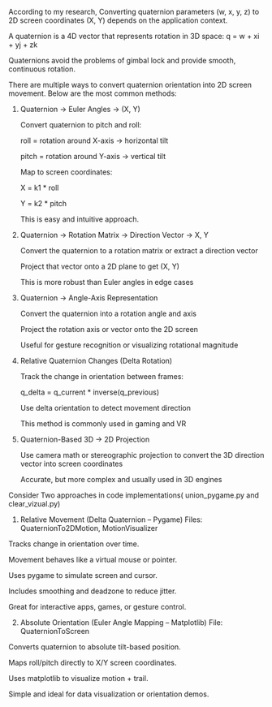 According to my research, Converting quaternion parameters (w, x, y, z) to 2D screen coordinates (X, Y) depends on the application context.

A quaternion is a 4D vector that represents rotation in 3D space:
q = w + xi + yj + zk

Quaternions avoid the problems of gimbal lock and provide smooth, continuous rotation.

There are multiple ways to convert quaternion orientation into 2D screen movement. Below are the most common methods:

1) Quaternion → Euler Angles → (X, Y)

   Convert quaternion to pitch and roll:

   roll = rotation around X-axis → horizontal tilt

   pitch = rotation around Y-axis → vertical tilt

   Map to screen coordinates:

   X = k1 * roll

   Y = k2 * pitch

   This is easy and intuitive approach.

2) Quaternion → Rotation Matrix → Direction Vector → X, Y
   
   Convert the quaternion to a rotation matrix or extract a direction vector

   Project that vector onto a 2D plane to get (X, Y)

   This is more robust than Euler angles in edge cases

   

3) Quaternion → Angle-Axis Representation

   Convert the quaternion into a rotation angle and axis

   Project the rotation axis or vector onto the 2D screen

   Useful for gesture recognition or visualizing rotational magnitude

4) Relative Quaternion Changes (Delta Rotation)
   
   Track the change in orientation between frames:

   q_delta = q_current * inverse(q_previous)

   Use delta orientation to detect movement direction

   This method is commonly used in gaming and VR

5) Quaternion-Based 3D → 2D Projection
   
   Use camera math or stereographic projection to convert the 3D direction vector into screen coordinates

   Accurate, but more complex and usually used in 3D engines



Consider Two approaches in code implementations( union_pygame.py and clear_vizual.py)


1. Relative Movement (Delta Quaternion – Pygame)
Files: QuaternionTo2DMotion, MotionVisualizer

Tracks change in orientation over time.

Movement behaves like a virtual mouse or pointer.

Uses pygame to simulate screen and cursor.

Includes smoothing and deadzone to reduce jitter.

Great for interactive apps, games, or gesture control.

2. Absolute Orientation (Euler Angle Mapping – Matplotlib)
File: QuaternionToScreen

Converts quaternion to absolute tilt-based position.

Maps roll/pitch directly to X/Y screen coordinates.

Uses matplotlib to visualize motion + trail.

Simple and ideal for data visualization or orientation demos.